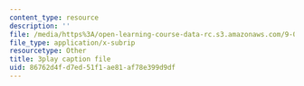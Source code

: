```yaml
---
content_type: resource
description: ''
file: /media/https%3A/open-learning-course-data-rc.s3.amazonaws.com/9-04-sensory-systems-fall-2013/86762d4fd7ed51f1ae81af78e399d9df_Z937cqa--P8.vtt
file_type: application/x-subrip
resourcetype: Other
title: 3play caption file
uid: 86762d4f-d7ed-51f1-ae81-af78e399d9df
---
```

